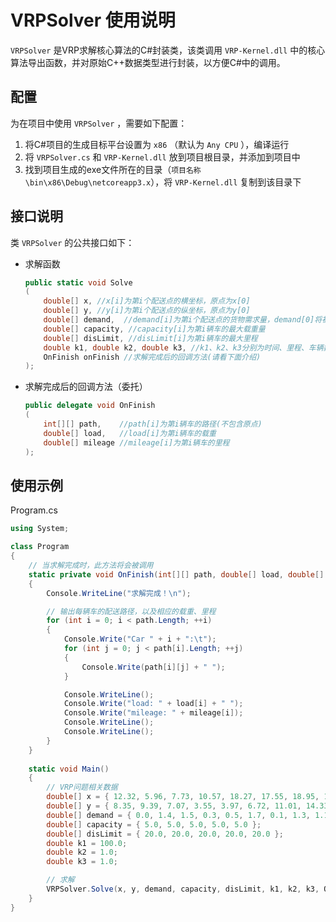 # VRPSolver 使用说明

`VRPSolver` 是VRP求解核心算法的C#封装类，该类调用 `VRP-Kernel.dll` 中的核心算法导出函数，并对原始C++数据类型进行封装，以方便C#中的调用。



## 配置

为在项目中使用 `VRPSolver` ，需要如下配置：

1. 将C#项目的生成目标平台设置为 `x86` （默认为 `Any CPU` ），编译运行
2. 将 `VRPSolver.cs` 和 `VRP-Kernel.dll` 放到项目根目录，并添加到项目中
3. 找到项目生成的exe文件所在的目录（`项目名称\bin\x86\Debug\netcoreapp3.x`），将 `VRP-Kernel.dll` 复制到该目录下



## 接口说明

类 `VRPSolver` 的公共接口如下：

* 求解函数

  ```c#
  public static void Solve
  (
      double[] x, //x[i]为第i个配送点的横坐标，原点为x[0]
      double[] y, //y[i]为第i个配送点的纵坐标，原点为y[0]
      double[] demand,  //demand[i]为第i个配送点的货物需求量，demand[0]将被忽略
      double[] capacity, //capacity[i]为第i辆车的最大载重量
      double[] disLimit, //disLimit[i]为第i辆车的最大里程
      double k1, double k2, double k3, //k1、k2、k3分别为时间、里程、车辆数的权重
      OnFinish onFinish //求解完成后的回调方法(请看下面介绍)
  ); 
  ```

* 求解完成后的回调方法（委托）

  ```c#
  public delegate void OnFinish
  (
      int[][] path,    //path[i]为第i辆车的路径(不包含原点)
      double[] load,   //load[i]为第i辆车的载重
      double[] mileage //mileage[i]为第i辆车的里程
  );
  ```



## 使用示例

Program.cs

```c#
using System;

class Program
{
    // 当求解完成时，此方法将会被调用
    static private void OnFinish(int[][] path, double[] load, double[] mileage)
    {
        Console.WriteLine("求解完成！\n");

        // 输出每辆车的配送路径，以及相应的载重、里程
        for (int i = 0; i < path.Length; ++i)
        {
            Console.Write("Car " + i + ":\t");
            for (int j = 0; j < path[i].Length; ++j)
            {
                Console.Write(path[i][j] + " ");
            }

            Console.WriteLine();
            Console.Write("load: " + load[i] + " ");
            Console.Write("mileage: " + mileage[i]);
            Console.WriteLine();
            Console.WriteLine();
        }
    }
    
    static void Main()
    {
        // VRP问题相关数据
        double[] x = { 12.32, 5.96, 7.73, 10.57, 18.27, 17.55, 18.95, 19.39, 12.75, 11.7, 8.45 };
        double[] y = { 8.35, 9.39, 7.07, 3.55, 3.97, 6.72, 11.01, 14.33, 14.73, 10.6, 13.48 };
        double[] demand = { 0.0, 1.4, 1.5, 0.3, 0.5, 1.7, 0.1, 1.3, 1.1, 2.5, 2.2 };
        double[] capacity = { 5.0, 5.0, 5.0, 5.0, 5.0 };
        double[] disLimit = { 20.0, 20.0, 20.0, 20.0, 20.0 };
        double k1 = 100.0;
        double k2 = 1.0;
        double k3 = 1.0;

        // 求解
        VRPSolver.Solve(x, y, demand, capacity, disLimit, k1, k2, k3, OnFinish);
    }
}
```